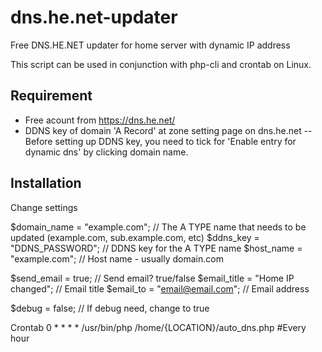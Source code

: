 dns.he.net-updater
==================

Free DNS.HE.NET updater for home server with dynamic IP address

This script can be used in conjunction with php-cli and crontab on Linux.

Requirement
------------------
- Free acount from https://dns.he.net/
- DDNS key of domain 'A Record' at zone setting page on dns.he.net
-- Before setting up DDNS key, you need to tick for 'Enable entry for dynamic dns' by clicking domain name.

Installation
-------------------

Change settings

$domain_name = "example.com";	// The A TYPE name that needs to be updated (example.com, sub.example.com, etc)
$ddns_key = "DDNS_PASSWORD";	// DDNS key for the A TYPE name
$host_name = "example.com"; 	// Host name - usually domain.com

$send_email = true;					// Send email? true/false
$email_title = "Home IP changed";	// Email title
$email_to = "email@email.com";		// Email address

$debug = false;	// If debug need, change to true

Crontab
0 * * * * /usr/bin/php /home/{LOCATION}/auto_dns.php #Every hour
